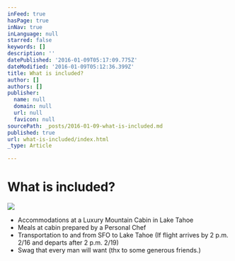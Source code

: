 ```yaml
---
inFeed: true
hasPage: true
inNav: true
inLanguage: null
starred: false
keywords: []
description: ''
datePublished: '2016-01-09T05:17:09.775Z'
dateModified: '2016-01-09T05:12:36.399Z'
title: What is included?
author: []
authors: []
publisher:
  name: null
  domain: null
  url: null
  favicon: null
sourcePath: _posts/2016-01-09-what-is-included.md
published: true
url: what-is-included/index.html
_type: Article

---
```

# What is included?
![](https://the-grid-user-content.s3-us-west-2.amazonaws.com/761d6485-7198-4fc9-9d60-3fe7e79ae81a.jpg)

* Accommodations at a Luxury Mountain Cabin in Lake Tahoe
* Meals at cabin prepared by a Personal Chef
* Transportation to and from SFO to Lake Tahoe (If flight arrives by 2 p.m. 2/16 and departs after 2 p.m. 2/19) 
* Swag that every man will want (thx to some generous friends.)